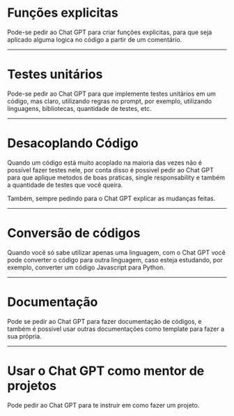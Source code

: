 # Funções explicitas

Pode-se pedir ao Chat GPT para criar funções explicitas, para que seja aplicado alguma logica no código a partir de um comentário.

---------------------------------------------------------------------------------------------------------
# Testes unitários

Pode-se pedir ao Chat GPT para que implemente testes unitários em um código, mas claro, utilizando regras no prompt, por exemplo, utilizando linguagens, bibliotecas, quantidade de testes, etc.

---------------------------------------------------------------------------------------------------------
# Desacoplando Código 

Quando um código está muito acoplado na maioria das vezes não é possível fazer testes nele, por conta disso é possivel pedir ao Chat GPT para que aplique metodos de boas praticas, single responsability e também a quantidade de testes que você queira.

Também, sempre pedindo para o Chat GPT explicar as mudanças feitas.

---------------------------------------------------------------------------------------------------------
# Conversão de códigos

Quando você só sabe utilizar apenas uma linguagem, com o Chat GPT você pode converter o código para outra linguagem, caso esteja estudando, por exemplo, converter um código Javascript para Python.

---------------------------------------------------------------------------------------------------------
# Documentação

Pode se pedir ao Chat GPT para fazer documentação de códigos, e também é possivel usar outras documentações como template para fazer a sua própria.

---------------------------------------------------------------------------------------------------------
# Usar o Chat GPT como mentor de projetos

Pode pedir ao Chat GPT para te instruir em como fazer um projeto.